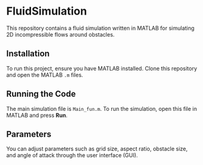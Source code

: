 # FluidSimulation
This repository contains a fluid simulation written in MATLAB for simulating 2D incompressible flows around obstacles.

## Installation
To run this project, ensure you have MATLAB installed. Clone this repository and open the MATLAB `.m` files.

## Running the Code
The main simulation file is `Main_fun.m`. To run the simulation, open this file in MATLAB and press **Run**.

## Parameters
You can adjust parameters such as grid size, aspect ratio, obstacle size, and angle of attack through the user interface (GUI).

